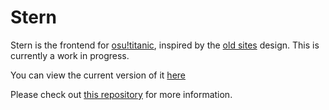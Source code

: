 
# Stern

Stern is the frontend for [osu!titanic](https://github.com/osuTitanic/titanic), inspired by the [old sites](https://old.ppy.sh) design. This is currently a work in progress.

You can view the current version of it [here](https://osu.lekuru.xyz)

Please check out [this repository](https://github.com/osuTitanic/titanic) for more information.
